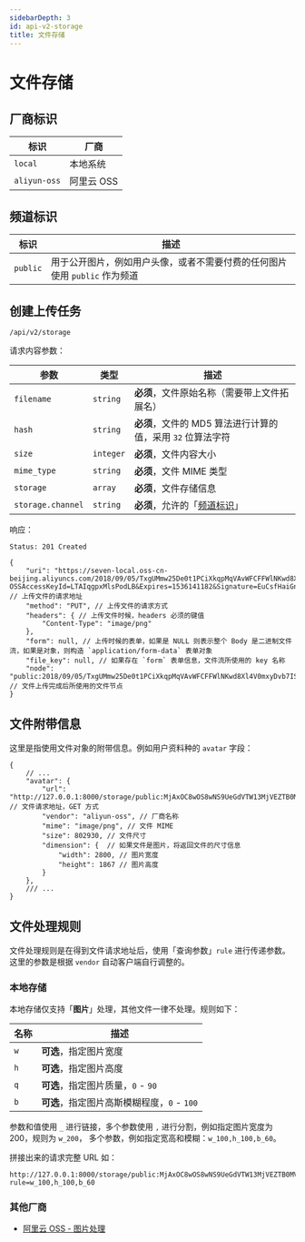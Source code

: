 ```yaml
---
sidebarDepth: 3
id: api-v2-storage
title: 文件存储
---
```


# 文件存储

## 厂商标识

| 标识 | 厂商 |
|----|----|
| `local` | 本地系统 |
| `aliyun-oss` | 阿里云 OSS |

## 频道标识

| 标识 | 描述 |
|----|----|
| `public` | 用于公开图片，例如用户头像，或者不需要付费的任何图片使用 `public` 作为频道 |

## 创建上传任务

```
/api/v2/storage
```

请求内容参数：

| 参数 | 类型 | 描述 |
|----|----|----|
| `filename` | `string` | **必须**，文件原始名称（需要带上文件拓展名） |
| `hash` | `string` | **必须**，文件的 MD5 算法进行计算的值，采用 `32` 位算法字符 |
| `size` | `integer` | **必须**，文件内容大小 |
| `mime_type` | `string` | **必须**，文件 MIME 类型 |
| `storage` | `array` | **必须**，文件存储信息 |
| `storage.channel` | `string` | **必须**，允许的「[频道标识](#频道标识)」 |

响应：

```
Status: 201 Created
```
```json5
{
    "uri": "https://seven-local.oss-cn-beijing.aliyuncs.com/2018/09/05/TxgUMmw25De0t1PCiXkqpMqVAvWFCFFWlNKwd8Xl4V0mxyDvb7ISj0PmTUFH5PJH.png?OSSAccessKeyId=LTAIqgpxMlsPodLB&Expires=1536141182&Signature=EuCsfHaiGnkhDQ4D8wys%2FU7pYtQ%3D", // 上传文件的请求地址
    "method": "PUT", // 上传文件的请求方式
    "headers": { // 上传文件时候，headers 必须的键值
        "Content-Type": "image/png"
    },
    "form": null, // 上传时候的表单，如果是 NULL 则表示整个 Body 是二进制文件流，如果是对象，则构造 `application/form-data` 表单对象
    "file_key": null, // 如果存在 `form` 表单信息，文件流所使用的 key 名称
    "node": "public:2018/09/05/TxgUMmw25De0t1PCiXkqpMqVAvWFCFFWlNKwd8Xl4V0mxyDvb7ISj0PmTUFH5PJH.png" // 文件上传完成后所使用的文件节点
}
```

## 文件附带信息

这里是指使用文件对象的附带信息。例如用户资料种的 `avatar` 字段：

```json5
{
    // ...
    "avatar": {
        "url": "http://127.0.0.1:8000/storage/public:MjAxOC8wOS8wNS9UeGdVTW13MjVEZTB0MVBDaVhrcXBNcVZBdldGQ0ZGV2xOS3dkOFhsNFYwbXh5RHZiN0lTajBQbVRVRkg1UEpILnBuZw==", // 文件请求地址，GET 方式
        "vendor": "aliyun-oss", // 厂商名称
        "mime": "image/png", // 文件 MIME
        "size": 802930, // 文件尺寸
        "dimension": {  // 如果文件是图片，将返回文件的尺寸信息
            "width": 2800, // 图片宽度
            "height": 1867 // 图片高度
        }
    },
    /// ...
}
```

## 文件处理规则

文件处理规则是在得到文件请求地址后，使用「查询参数」`rule` 进行传递参数。这里的参数是根据 `vendor` 自动客户端自行调整的。

### 本地存储

本地存储仅支持「**图片**」处理，其他文件一律不处理。规则如下：

| 名称 | 描述 |
|----|----|
| `w` | **可选**，指定图片宽度 |
| `h` | **可选**，指定图片高度 |
| `q` | **可选**，指定图片质量，`0` - `90` |
| `b` | **可选**，指定图片高斯模糊程度，`0` - `100` |

参数和值使用 `_` 进行链接，多个参数使用 `,` 进行分割，例如指定图片宽度为 200，规则为 `w_200`，
多个参数，例如指定宽高和模糊：`w_100,h_100,b_60`。

拼接出来的请求完整 URL 如：

``` http request
http://127.0.0.1:8000/storage/public:MjAxOC8wOS8wNS9UeGdVTW13MjVEZTB0MVBDaVhrcXBNcVZBdldGQ0ZGV2xOS3dkOFhsNFYwbXh5RHZiN0lTajBQbVRVRkg1UEpILnBuZw==?rule=w_100,h_100,b_60
```

### 其他厂商

- [阿里云 OSS - 图片处理](https://help.aliyun.com/document_detail/44686.html)
